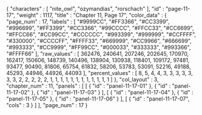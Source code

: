 {
  "characters" : [
    "nite_owl",
    "ozymandias",
    "rorschach"
  ],
  "id" : "page-11-17",
  "weight" : 1117,
  "title" : "Chapter 11, Page 17",
  "color_data" : {
    "page_num" : 17,
    "labels" : [
      "#9999CC",
      "#FF3366",
      "#CC3399",
      "#996699",
      "#FF3399",
      "#CC3366",
      "#99CCCC",
      "#FFCC33",
      "#CC6699",
      "#FFCC66",
      "#CC99CC",
      "#CCCCCC",
      "#993399",
      "#999999",
      "#CCFFFF",
      "#330000",
      "#CCCCFF",
      "#FFFF33",
      "#669999",
      "#CC9966",
      "#666699",
      "#993333",
      "#CC9999",
      "#FF99CC",
      "#000033",
      "#333333",
      "#993366",
      "#FFFF66"
    ],
    "raw_values" : [
      362476,
      240641,
      207246,
      202645,
      170970,
      162417,
      150606,
      148739,
      140496,
      138904,
      130938,
      118401,
      109172,
      97481,
      93477,
      90490,
      81806,
      65754,
      61832,
      58206,
      53783,
      53091,
      52216,
      49188,
      45293,
      44946,
      44926,
      44093
    ],
    "percent_values" : [
      8,
      5,
      4,
      4,
      3,
      3,
      3,
      3,
      3,
      3,
      3,
      2,
      2,
      2,
      2,
      2,
      1,
      1,
      1,
      1,
      1,
      1,
      1,
      1,
      1,
      1,
      1,
      1
    ]
  },
  "col_layout" : 3,
  "chapter_num" : 11,
  "panels" : [
    [
      {
        "id" : "panel-11-17-01"
      },
      {
        "id" : "panel-11-17-02"
      },
      {
        "id" : "panel-11-17-03"
      }
    ],
    [
      {
        "id" : "panel-11-17-04"
      },
      {
        "id" : "panel-11-17-05"
      },
      {
        "id" : "panel-11-17-06"
      }
    ],
    [
      {
        "id" : "panel-11-17-07",
        "cols" : 3
      }
    ]
  ],
  "page_num" : 17
}
